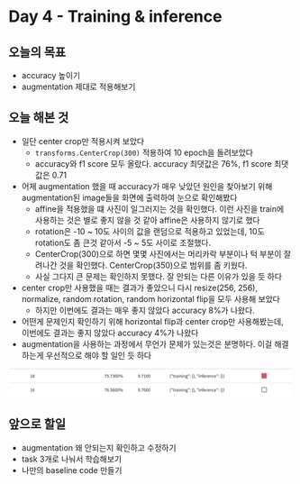 # Day 4 - Training & inference

## 오늘의 목표

* accuracy 높이기
* augmentation 제대로 적용해보기

## 오늘 해본 것

* 일단 center crop만 적용시켜 보았다
  * ```transforms.CenterCrop(300)``` 적용하여 10 epoch을 돌려보았다
  * accuracy와 f1 score 모두 올랐다. accuracy 최댓값은 76%, f1 score 최댓값은 0.71
* 어제 augmentation 했을 때 accuracy가 매우 낮았던 원인을 찾아보기 위해 augmentation된 image들을 화면에 출력하여 눈으로 확인해봤다
  * affine을 적용했을 떄 사진이 일그러지는 것을 확인했다. 이런 사진을 train에 사용하는 것은 별로 좋지 않을 것 같아 affine은 사용하지 않기로 했다
  * rotation은 -10 ~ 10도 사이의 값을 랜덤으로 적용하고 있었는데, 10도 rotation도 좀 큰것 같아서 -5 ~ 5도 사이로 조절했다.
  * CenterCrop(300)으로 하면 몇몇 사진에서는 머리카락 부분이나 턱 부분이 잘려나간 것을 확인했다. CenterCrop(350)으로 범위를 좀 키웠다.
  * 사실 그다지 큰 문제는 확인하지 못했다. 잘 안되는 다른 이유가 있을 듯 하다
* center crop만 사용했을 때는 결과가 좋았으니 다시 resize(256, 256), normalize, random rotation, random horizontal flip을 모두 사용해 보았다
  * 하지만 이번에도 결과는 매우 좋지 않았다 accuracy 8%가 나왔다.
* 어떤게 문제인지 확인하기 위해 horizontal flip과 center crop만 사용해봤는데, 이번에도 결과는 좋지 않았다 accuracy 4%가 나왔다
* augmentation을 사용하는 과정에서 무언가 문제가 있는것은 분명하다. 이걸 해결하는게 우선적으로 해야 할 일인 듯 하다

![accuracy](./img/day3/accuracy.png)

## 앞으로 할일

* augmentation 왜 안되는지 확인하고 수정하기
* task 3개로 나눠서 학습해보기
* 나만의 baseline code 만들기
